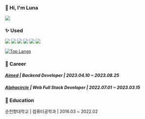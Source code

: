 ### :wave: Hi, I'm Luna 
<a href="https://velog.io/@luna_runa"><img src="https://img.shields.io/badge/velog.io/@luna_runa-20C997?style=flat&logo=Velog&logoColor=FFFFFF"/></a> 

### :sparkles: Used   
<img src="https://img.shields.io/badge/NestJS-E0234E?style=flat&logo=NestJS&logoColor=FFFFFF"/></a>
<img src="https://img.shields.io/badge/TypeScript-3178C6?style=flat&logo=TypeScript&logoColor=FFFFFF"/>
<img src="https://img.shields.io/badge/PostgreSQL-4169E1?style=flat&logo=PostgreSQL&logoColor=FFFFFF"/>
<img src="https://img.shields.io/badge/MongoDB-47A248?style=flat&logo=MongoDB&logoColor=FFFFFF"/>
<img src="https://img.shields.io/badge/React-61DAFB?style=flat&logo=React&logoColor=FFFFFF"/>
<img src="https://img.shields.io/badge/Docker-2496ED?style=flat&logo=Docker&logoColor=FFFFFF"/>

[![Top Langs](https://github-readme-stats.vercel.app/api/top-langs/?username=Luna-Runa&hide=Go&layout=compact&exclude_repo=Algorithm,LeetCode)](https://github.com/Luna-Runa/github-readme-stats)

### :office: Career
##### [Aimed](https://aimed.xyz) | Backend Developer | 2023.04.10 ~ 2023.08.25
##### [Alphacircle](https://alphacircle.co.kr) | Web Full Stack Developer | 2022.07.01 ~ 2023.03.15

### :school: Education
순천향대학교 | 컴퓨터공학과 | 2016.03 ~ 2022.02
